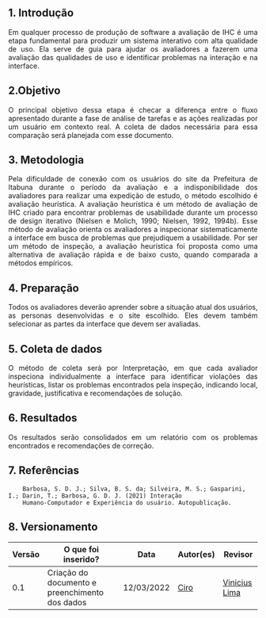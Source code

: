## 1. Introdução

<p align='justify'>
Em qualquer processo de produção de software a avaliação de IHC é uma etapa fundamental para produzir um sistema interativo com alta qualidade de uso. Ela serve de guia para ajudar os avaliadores a fazerem uma avaliação das qualidades de uso e identificar problemas na interação e na interface.
</p>

## 2.Objetivo

<p align='justify'>
O principal objetivo dessa etapa é checar a diferença entre o fluxo apresentado durante a fase de análise de tarefas e as ações realizadas por um usuário em contexto real.
A coleta de dados necessária para essa comparação será planejada com esse documento.
</p>

## 3. Metodologia

<p align='justify'>
Pela dificuldade de conexão com os usuários do site da Prefeitura de Itabuna durante o período da avaliação e a indisponibilidade dos avaliadores para realizar uma expedição de estudo, o método escolhido é avaliação heurística.
A avaliação heurística é um método de avaliação de IHC criado para encontrar problemas de usabilidade durante um processo de design iterativo (Nielsen e Molich, 1990; Nielsen, 1992, 1994b). Esse método de avaliação orienta os avaliadores a inspecionar sistematicamente a interface em busca de problemas que prejudiquem a usabilidade. Por ser um método de inspeção, a avaliação heurística foi proposta como uma alternativa de avaliação rápida e de baixo custo, quando comparada a métodos empíricos.
</p>

## 4. Preparação

<p align='justify'>
Todos os avaliadores deverão aprender sobre a situação atual dos usuários, as personas desenvolvidas e o site escolhido. Eles devem também selecionar as partes da interface que devem ser avaliadas.
</p>

## 5. Coleta de dados

<p align='justify'>
O método de coleta será por Interpretação, em que cada avaliador inspeciona individualmente a interface para identificar violações das heurísticas, listar os problemas encontrados pela inspeção, indicando local, gravidade, justificativa e recomendações de solução.
</p>

## 6. Resultados

<p align='justify'>
Os resultados serão consolidados em um relatório com os problemas encontrados e
recomendações de correção.
</p>

## 7. Referências
        Barbosa, S. D. J.; Silva, B. S. da; Silveira, M. S.; Gasparini, I.; Darin, T.; Barbosa, G. D. J. (2021) Interação
        Humano-Computador e Experiência do usuário. Autopublicação.

## 8. Versionamento

Versão |  O que foi inserido? | Data | Autor(es)| Revisor
---- |----- | ---- | ---- | ----
0.1 | Criação do documento e preenchimento dos dados  |12/03/2022| [Ciro](https://github.com/ciro-c) | [Vinicius Lima](https://github.com/vinelime)
